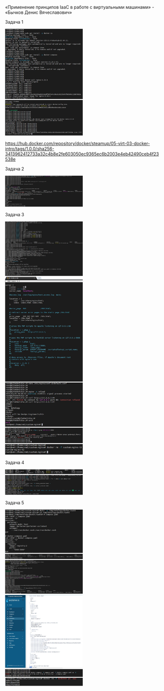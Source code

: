 
«Применение принципов IaaC в работе с виртуальными машинами» - «Бычков Денис Вячеславович»      
   

Задача 1

<img src = "img/1.jpg" width = 50%>

<img src = "img/2.jpg" width = 50%>

https://hub.docker.com/repository/docker/steamup/05-virt-03-docker-intro/tags/1.0.0/sha256-3413962412733a32c4b8e2fe603050ec9365ec6b2003e4eb42490ceb4f23538e


Задача 2

<img src = "img/3.jpg" width = 50%>


Задача 3

<img src = "img/31.jpg" width = 50%>

<img src = "img/32.jpg" width = 50%>

<img src = "img/33.jpg" width = 50%>

<img src = "img/34.jpg" width = 50%>

<img src = "img/35.jpg" width = 50%>


Задача 4

<img src = "img/41.jpg" width = 50%>

<img src = "img/42.jpg" width = 50%>


Задача 5

<img src = "img/5.jpg" width = 50%>

<img src = "img/51.jpg" width = 50%>

<img src = "img/52.jpg" width = 50%>

<img src = "img/53.jpg" width = 50%>

<img src = "img/54.jpg" width = 50%>

<img src = "img/55.jpg" width = 50%>